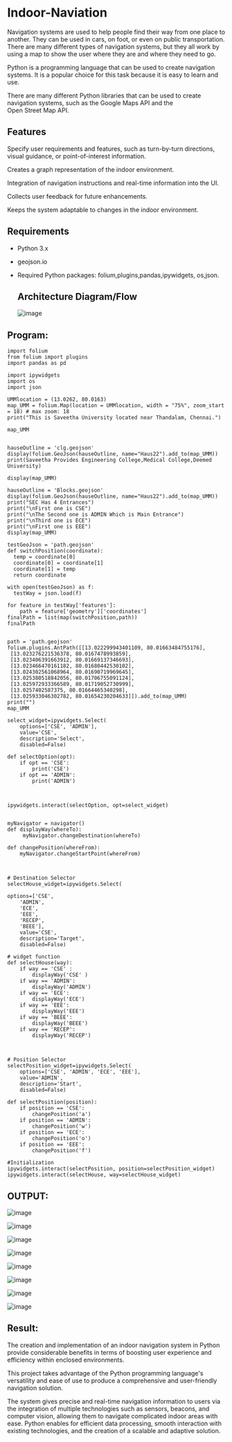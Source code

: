 # Indoor-Naviation
Navigation systems are used to help people find their way from one place to another. They can be used in cars, on foot, or even on public transportation. There are many different types of navigation systems, but they all work by using a map to show the user where they are and where they need to go.

Python is a programming language that can be used to create navigation systems. It is a popular choice for this task because it is easy to learn and use. 

There are many different Python libraries that can be used to create navigation systems, such as the Google Maps API and the Open Street Map API.

## Features
Specify user requirements and features, such as turn-by-turn directions, visual guidance, or point-of-interest information.

Creates a graph representation of the indoor environment.

Integration of navigation instructions and real-time information into the UI.

Collects user feedback for future enhancements.

Keeps the system adaptable to changes in the indoor environment.
## Requirements

- Python 3.x
- geojson.io
- Required Python packages: folium,plugins,pandas,ipywidgets, os,json.

  ## Architecture Diagram/Flow

  ![image](https://github.com/Shobika187/Indoor-Naviation/assets/94508142/fe00faa8-4ac5-4c32-aeb5-f02e619c29e6)

## Program:
```
import folium
from folium import plugins
import pandas as pd

import ipywidgets
import os
import json

UMMlocation = (13.0262, 80.0163)
map_UMM = folium.Map(location = UMMlocation, width = "75%", zoom_start = 18) # max zoom: 18
print("This is Saveetha University located near Thandalam, Chennai.")

map_UMM


hauseOutline = 'clg.geojson'
display(folium.GeoJson(hauseOutline, name="Haus22").add_to(map_UMM))
print(Saveetha Provides Engineering College,Medical College,Deemed University)

display(map_UMM)

hauseOutline = 'Blocks.geojson'
display(folium.GeoJson(hauseOutline, name="Haus22").add_to(map_UMM))
print("SEC Has 4 Entrances")
print("\nFirst one is CSE")
print("\nThe Second one is ADMIN Which is Main Entrance")
print("\nThird one is ECE")
print("\nFirst one is EEE")
display(map_UMM)

testGeoJson = 'path.geojson'
def switchPosition(coordinate):
  temp = coordinate[0]
  coordinate[0] = coordinate[1]
  coordinate[1] = temp
  return coordinate

with open(testGeoJson) as f:
  testWay = json.load(f)

for feature in testWay['features']:
    path = feature['geometry']['coordinates']
finalPath = list(map(switchPosition,path))
finalPath


path = 'path.geojson'
folium.plugins.AntPath([[13.022299943401109, 80.01663484755176],
 [13.023276221536378, 80.0167478993859],
 [13.023406391663912, 80.01669137346693],
 [13.023466470161182, 80.01680442530102],
 [13.024302561068964, 80.01690719969645],
 [13.025380518842056, 80.01706755091124],
 [13.025972933366589, 80.01719052730999],
 [13.0257402587375, 80.01664465340298],
 [13.025933046302782, 80.01654230204633]]).add_to(map_UMM)
print("")
map_UMM

select_widget=ipywidgets.Select(
    options=['CSE', 'ADMIN'],
    value='CSE',
    description='Select',
    disabled=False)

def selectOption(opt):
    if opt == 'CSE':
        print('CSE')
    if opt == 'ADMIN':
        print('ADMIN')



ipywidgets.interact(selectOption, opt=select_widget)


myNavigator = navigator()
def displayWay(whereTo):
     myNavigator.changeDestination(whereTo)

def changePosition(whereFrom):
    myNavigator.changeStartPoint(whereFrom)



# Destination Selector
selectHouse_widget=ipywidgets.Select(

options=['CSE',
    'ADMIN',
    'ECE',
    'EEE',
    'RECEP',
    'BEEE'],
    value='CSE',
    description='Target',
    disabled=False)

# widget function
def selectHouse(way):
    if way == 'CSE' :
        displayWay('CSE' )
    if way == 'ADMIN':
        displayWay('ADMIN')
    if way == 'ECE':
        displayWay('ECE')
    if way == 'EEE':
        displayWay('EEE')
    if way == 'BEEE':
        displayWay('BEEE')
    if way == 'RECEP':
        displayWay('RECEP')



# Position Selector
selectPosition_widget=ipywidgets.Select(
    options=['CSE', 'ADMIN', 'ECE', 'EEE'],
    value='ADMIN',
    description='Start',
    disabled=False)

def selectPosition(position):
    if position == 'CSE':
        changePosition('a')
    if position == 'ADMIN':
        changePosition('w')
    if position == 'ECE':
        changePosition('o')
    if position == 'EEE':
        changePosition('f')

#Initialization
ipywidgets.interact(selectPosition, position=selectPosition_widget)
ipywidgets.interact(selectHouse, way=selectHouse_widget)
```
## OUTPUT:
![image](https://github.com/Shobika187/Indoor-Naviation/assets/94508142/58bef9b0-e4d0-4935-ab21-9038b40b294a)

![image](https://github.com/Shobika187/Indoor-Naviation/assets/94508142/0efe2282-b851-437e-b781-a0d47df26a76)

![image](https://github.com/Shobika187/Indoor-Naviation/assets/94508142/c17e3cef-7a95-440c-a3a9-9174443a9dfe)

![image](https://github.com/Shobika187/Indoor-Naviation/assets/94508142/dd6ea1ce-5959-49f3-91ff-0089447f6152)

![image](https://github.com/Shobika187/Indoor-Naviation/assets/94508142/97ddc98a-ccf7-4288-ab2d-6973f3de844e)


![image](https://github.com/Shobika187/Indoor-Naviation/assets/94508142/d24de7c7-440e-4182-b188-c4d666aca913)


![image](https://github.com/Shobika187/Indoor-Naviation/assets/94508142/f631211c-201a-4e0e-b8fe-f6d4b8ca7d46)

![image](https://github.com/Shobika187/Indoor-Naviation/assets/94508142/29b6fd27-c540-4164-8843-563bd3ae5db7)

## Result:
The creation and implementation of an indoor navigation system in Python provide considerable benefits in terms of boosting user experience and efficiency within enclosed environments. 


This project takes advantage of the Python programming language's versatility and ease of use to produce a comprehensive and user-friendly navigation solution.


The system gives precise and real-time navigation information to users via the integration of multiple technologies such as sensors, beacons, and computer vision, allowing them to navigate complicated indoor areas with ease. 
Python enables for efficient data processing, smooth interaction with existing technologies, and the creation of a scalable and adaptive solution.



